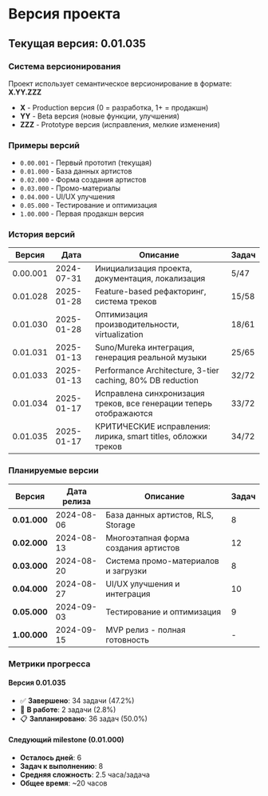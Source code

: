 # Версия проекта

## Текущая версия: 0.01.035

### Система версионирования

Проект использует семантическое версионирование в формате: **X.YY.ZZZ**

- **X** - Production версия (0 = разработка, 1+ = продакшн)
- **YY** - Beta версия (новые функции, улучшения)
- **ZZZ** - Prototype версия (исправления, мелкие изменения)

### Примеры версий

- `0.00.001` - Первый прототип (текущая)
- `0.01.000` - База данных артистов
- `0.02.000` - Форма создания артистов  
- `0.03.000` - Промо-материалы
- `0.04.000` - UI/UX улучшения
- `0.05.000` - Тестирование и оптимизация
- `1.00.000` - Первая продакшн версия

### История версий

| Версия | Дата | Описание | Задач |
|--------|------|----------|--------|
| 0.00.001 | 2024-07-31 | Инициализация проекта, документация, локализация | 5/47 |
| 0.01.028 | 2025-01-28 | Feature-based рефакторинг, система треков | 15/58 |
| 0.01.030 | 2025-01-28 | Оптимизация производительности, virtualization | 18/61 |
| 0.01.031 | 2025-01-13 | Suno/Mureka интеграция, генерация реальной музыки | 25/65 |
| 0.01.033 | 2025-01-13 | Performance Architecture, 3-tier caching, 80% DB reduction | 32/72 |
| 0.01.034 | 2025-01-17 | Исправлена синхронизация треков, все генерации теперь отображаются | 33/72 |
| 0.01.035 | 2025-01-17 | КРИТИЧЕСКИЕ исправления: лирика, smart titles, обложки треков | 34/72 |

### Планируемые версии

| Версия | Дата релиза | Описание | Задач |
|--------|-------------|----------|--------|
| **0.01.000** | 2024-08-06 | База данных артистов, RLS, Storage | 8 |
| **0.02.000** | 2024-08-13 | Многоэтапная форма создания артистов | 12 |
| **0.03.000** | 2024-08-20 | Система промо-материалов и загрузки | 8 |
| **0.04.000** | 2024-08-27 | UI/UX улучшения и интеграция | 10 |
| **0.05.000** | 2024-09-03 | Тестирование и оптимизация | 9 |
| **1.00.000** | 2024-09-15 | MVP релиз - полная готовность | - |

### Метрики прогресса

#### Версия 0.01.035
- ✅ **Завершено**: 34 задачи (47.2%)
- 🚧 **В работе**: 2 задачи (2.8%)
- 📋 **Запланировано**: 36 задач (50.0%)

#### Следующий milestone (0.01.000)
- **Осталось дней**: 6
- **Задач к выполнению**: 8
- **Средняя сложность**: 2.5 часа/задача
- **Общее время**: ~20 часов